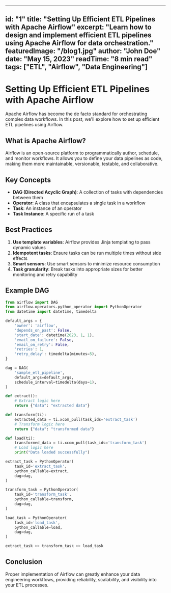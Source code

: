 
---
id: "1"
title: "Setting Up Efficient ETL Pipelines with Apache Airflow"
excerpt: "Learn how to design and implement efficient ETL pipelines using Apache Airflow for data orchestration."
featuredImage: "/blog1.jpg"
author: "John Doe"
date: "May 15, 2023"
readTime: "8 min read"
tags: ["ETL", "Airflow", "Data Engineering"]
---

# Setting Up Efficient ETL Pipelines with Apache Airflow

Apache Airflow has become the de facto standard for orchestrating complex data workflows. In this post, we'll explore how to set up efficient ETL pipelines using Airflow.

## What is Apache Airflow?

Airflow is an open-source platform to programmatically author, schedule, and monitor workflows. It allows you to define your data pipelines as code, making them more maintainable, versionable, testable, and collaborative.

## Key Concepts

- **DAG (Directed Acyclic Graph)**: A collection of tasks with dependencies between them
- **Operator**: A class that encapsulates a single task in a workflow
- **Task**: An instance of an operator
- **Task Instance**: A specific run of a task

## Best Practices

1. **Use template variables**: Airflow provides Jinja templating to pass dynamic values
2. **Idempotent tasks**: Ensure tasks can be run multiple times without side effects
3. **Smart sensors**: Use smart sensors to minimize resource consumption
4. **Task granularity**: Break tasks into appropriate sizes for better monitoring and retry capability

## Example DAG

```python
from airflow import DAG
from airflow.operators.python_operator import PythonOperator
from datetime import datetime, timedelta

default_args = {
    'owner': 'airflow',
    'depends_on_past': False,
    'start_date': datetime(2023, 1, 1),
    'email_on_failure': False,
    'email_on_retry': False,
    'retries': 1,
    'retry_delay': timedelta(minutes=5),
}

dag = DAG(
    'sample_etl_pipeline',
    default_args=default_args,
    schedule_interval=timedelta(days=1),
)

def extract():
    # Extract logic here
    return {"data": "extracted data"}

def transform(ti):
    extracted_data = ti.xcom_pull(task_ids='extract_task')
    # Transform logic here
    return {"data": "transformed data"}

def load(ti):
    transformed_data = ti.xcom_pull(task_ids='transform_task')
    # Load logic here
    print("Data loaded successfully")

extract_task = PythonOperator(
    task_id='extract_task',
    python_callable=extract,
    dag=dag,
)

transform_task = PythonOperator(
    task_id='transform_task',
    python_callable=transform,
    dag=dag,
)

load_task = PythonOperator(
    task_id='load_task',
    python_callable=load,
    dag=dag,
)

extract_task >> transform_task >> load_task
```

## Conclusion

Proper implementation of Airflow can greatly enhance your data engineering workflows, providing reliability, scalability, and visibility into your ETL processes.
